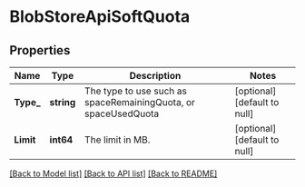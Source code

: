 # BlobStoreApiSoftQuota

## Properties
Name | Type | Description | Notes
------------ | ------------- | ------------- | -------------
**Type_** | **string** | The type to use such as spaceRemainingQuota, or spaceUsedQuota | [optional] [default to null]
**Limit** | **int64** | The limit in MB. | [optional] [default to null]

[[Back to Model list]](../README.md#documentation-for-models) [[Back to API list]](../README.md#documentation-for-api-endpoints) [[Back to README]](../README.md)

